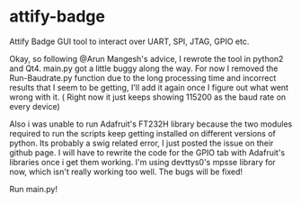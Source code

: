 # attify-badge
Attify Badge GUI tool to interact over UART, SPI, JTAG, GPIO etc. 


Okay, so following @Arun Mangesh's advice, I rewrote the tool in python2 and Qt4. main.py got a little buggy along the way. For now I removed the Run-Baudrate.py function due to the long processing time and incorrect results that I seem to be getting, I'll add it again once I figure out what went wrong with it. ( Right now it just keeps showing 115200 as the baud rate on every device) 

Also i was unable to run Adafruit's FT232H library because the two modules required to run the scripts keep getting installed on different versions of python. Its probably a swig related error, I just posted the issue on their github page. 
I will have to rewrite the code for the GPIO tab with Adafruit's libraries once i get them working.
I'm using devttys0's mpsse library for now, which isn't really working too well.
The bugs will be fixed! 

Run main.py!  
